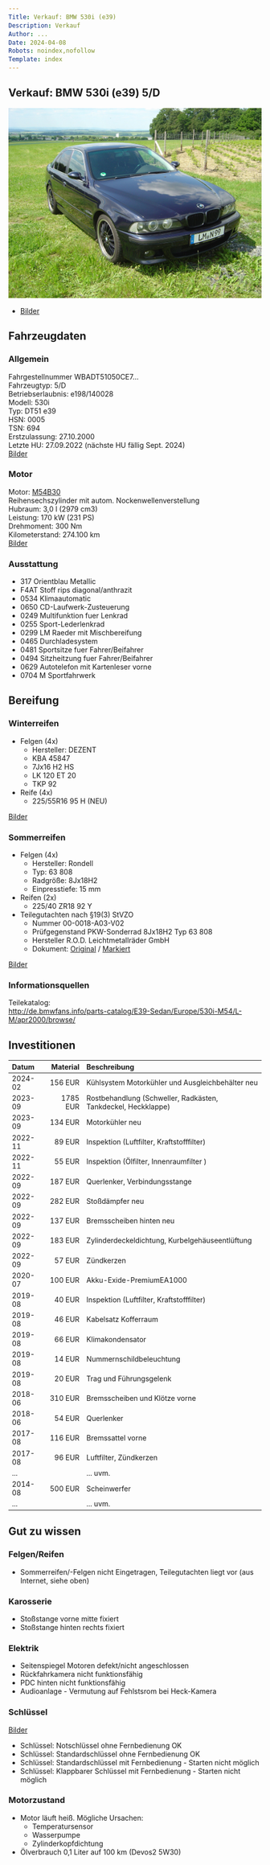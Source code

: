 ```yaml
---
Title: Verkauf: BMW 530i (e39)
Description: Verkauf
Author: ...
Date: 2024-04-08
Robots: noindex,nofollow
Template: index
---
```


## Verkauf: BMW 530i (e39) 5/D

![aussen vorne rechts](./assets/images/DSC05452.JPG)

<!-- [Technische Daten](./data/specs)-->
- [Bilder](./data/images)

## Fahrzeugdaten

### Allgemein

Fahrgestellnummer WBADT51050CE7...  
Fahrzeugtyp: 5/D  
Betriebserlaubnis: e198/140028  
Modell: 530i  
Typ: DT51 e39  
HSN: 0005  
TSN: 694  
Erstzulassung: 27.10.2000  
Letzte HU: 27.09.2022 (nächste HU fällig Sept. 2024)  
[Bilder](./data/images.md#auen)

### Motor

Motor: [M54B30](https://de.wikipedia.org/wiki/BMW_M54)  
Reihensechszylinder mit autom. Nockenwellenverstellung  
Hubraum: 3,0 l (2979 cm3)  
Leistung: 170 kW (231 PS)  
Drehmoment: 300 Nm  
Kilometerstand: 274.100 km  
[Bilder](./data/images.md#motor)

### Ausstattung

- 317 Orientblau Metallic
- F4AT Stoff rips diagonal/anthrazit
- 0534 Klimaautomatic
- 0650 CD-Laufwerk-Zusteuerung
- 0249 Multifunktion fuer Lenkrad
- 0255 Sport-Lederlenkrad
- 0299 LM Raeder mit Mischbereifung
- 0465 Durchladesystem
- 0481 Sportsitze fuer Fahrer/Beifahrer
- 0494 Sitzheitzung fuer Fahrer/Beifahrer
- 0629 Autotelefon mit Kartenleser vorne
- 0704 M Sportfahrwerk

## Bereifung

### Winterreifen

- Felgen (4x)
  - Hersteller: DEZENT
  - KBA 45847
  - 7Jx16 H2 HS
  - LK 120 ET 20
  - TKP 92
- Reife (4x)
  - 225/55R16 95 H (NEU)

[Bilder](./data/images.md#reifenfelgen-hersteller-dezent)

### Sommerreifen

- Felgen (4x)
  - Hersteller: Rondell
  - Typ: 63 808
  - Radgröße: 8Jx18H2
  - Einpresstiefe: 15 mm
- Reifen (2x)
  - 225/40 ZR18 92 Y
- Teilegutachten nach §19(3) StVZO
  - Nummer 00-0018-A03-V02
  - Prüfgegenstand PKW-Sonderrad 8Jx18H2 Typ 63 808
  - Hersteller R.O.D. Leichtmetallräder GmbH
  - Dokument: [Original](./assets/pdf/Teilegutachten_00-0018-A03-V02.pdf) / [Markiert](./assets/pdf/Teilegutachten_00-0018-A03-V02_530i_e39.pdf)

[Bilder](./data/images.md#reifenfelgen-hersteller-rondell)

### Informationsquellen

Teilekatalog:  
<http://de.bmwfans.info/parts-catalog/E39-Sedan/Europe/530i-M54/L-M/apr2000/browse/>

## Investitionen

Datum   | Material | Beschreibung
:--     | --:      | :--
2024-02 |  156 EUR | Kühlsystem Motorkühler und Ausgleichbehälter neu
2023-09 | 1785 EUR | Rostbehandlung (Schweller, Radkästen, Tankdeckel, Heckklappe)
2023-09 |  134 EUR | Motorkühler neu
2022-11 |   89 EUR | Inspektion (Luftfilter, Kraftstofffilter)
2022-11 |   55 EUR | Inspektion (Ölfilter, Innenraumfilter )
2022-09 |  187 EUR | Querlenker, Verbindungsstange
2022-09 |  282 EUR | Stoßdämpfer neu
2022-09 |  137 EUR | Bremsscheiben hinten neu
2022-09 |  183 EUR | Zylinderdeckeldichtung, Kurbelgehäuseentlüftung
2022-09 |   57 EUR | Zündkerzen
2020-07 |  100 EUR | Akku-Exide-PremiumEA1000
2019-08 |   40 EUR | Inspektion (Luftfilter, Kraftstofffilter)
2019-08 |   46 EUR | Kabelsatz Kofferraum
2019-08 |   66 EUR | Klimakondensator
2019-08 |   14 EUR | Nummernschildbeleuchtung
2019-08 |   20 EUR | Trag und Führungsgelenk
2018-06 |  310 EUR | Bremsscheiben und Klötze vorne
2018-06 |   54 EUR | Querlenker
2017-08 |  116 EUR | Bremssattel vorne
2017-08 |   96 EUR | Luftfilter, Zündkerzen
...     |          | ... uvm.
2014-08 |  500 EUR | Scheinwerfer
...     |          | ... uvm.

## Gut zu wissen

### Felgen/Reifen

- Sommerreifen/-Felgen nicht Eingetragen, Teilegutachten liegt vor (aus Internet, siehe oben)

### Karosserie

- Stoßstange vorne mitte fixiert
- Stoßstange hinten rechts fixiert

### Elektrik

- Seitenspiegel Motoren defekt/nicht angeschlossen
- Rückfahrkamera nicht funktionsfähig
- PDC hinten nicht funktionsfähig
- Audioanlage - Vermutung auf Fehlstsrom bei Heck-Kamera

### Schlüssel

[Bilder](./data/images.md#schlssel)

- Schlüssel: Notschlüssel ohne Fernbedienung OK
- Schlüssel: Standardschlüssel ohne Fernbedienung OK
- Schlüssel: Standardschlüssel mit Fernbedienung - Starten nicht möglich
- Schlüssel: Klappbarer Schlüssel mit Fernbedienung - Starten nicht möglich

### Motorzustand

- Motor läuft heiß. Mögliche Ursachen:
  - Temperatursensor
  - Wasserpumpe
  - Zylinderkopfdichtung
- Ölverbrauch 0,1 Liter auf 100 km (Devos2 5W30)
